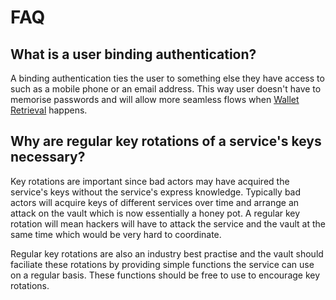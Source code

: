 # FAQ

## What is a user binding authentication?

A binding authentication ties the user to something else they have access to such as a mobile phone or an email address. This way user doesn't have to memorise passwords and will allow more seamless flows when [Wallet Retrieval](../technology/wallet-retrieval.md) happens.

## Why are regular key rotations of a service's keys necessary?

Key rotations are important since bad actors may have acquired the service's keys without the service's express knowledge. Typically bad actors will acquire keys of different services over time and arrange an attack on the vault which is now essentially a honey pot. A regular key rotation will mean hackers will have to attack the service and the vault at the same time which would be very hard to coordinate.

Regular key rotations are also an industry best practise and the vault should faciliate these rotations by providing simple functions the service can use on a regular basis. These functions should be free to use to encourage key rotations.

